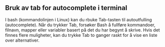 ## Bruk av tab for autocomplete i terminal

I bash (kommandolinjen i Linux) kan du rbuke Tab-tasten til autoutfulling (autocomplete). Når du trykker Tab, forsøker Bash å fullføre kommandoer, filnavn, mapper eller variabler basert på det du har begynt å skrive. Hvis det finnes flere muligheter, kan du trykke Tab to ganger raskt for å vise en liste over alternativer.
